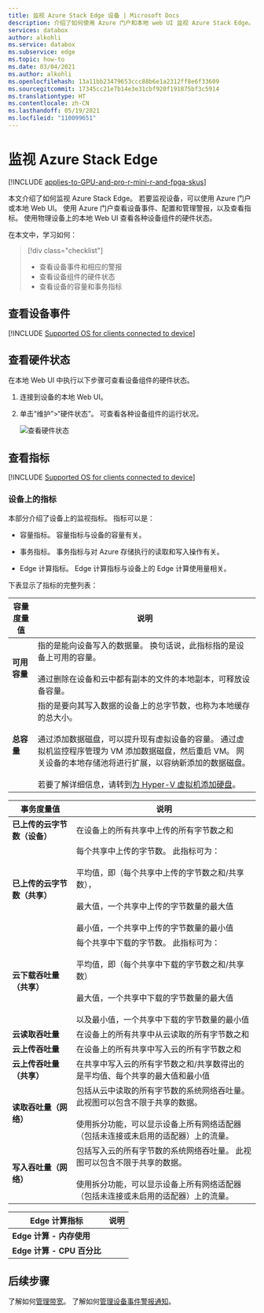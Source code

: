 ```yaml
---
title: 监视 Azure Stack Edge 设备 | Microsoft Docs
description: 介绍了如何使用 Azure 门户和本地 web UI 监视 Azure Stack Edge。
services: databox
author: alkohli
ms.service: databox
ms.subservice: edge
ms.topic: how-to
ms.date: 03/04/2021
ms.author: alkohli
ms.openlocfilehash: 13a11bb23479653ccc88b6e1a2312ff8e6f33609
ms.sourcegitcommit: 17345cc21e7b14e3e31cbf920f191875bf3c5914
ms.translationtype: HT
ms.contentlocale: zh-CN
ms.lasthandoff: 05/19/2021
ms.locfileid: "110099651"
---
```

# <a name="monitor-your-azure-stack-edge"></a>监视 Azure Stack Edge 

[!INCLUDE [applies-to-GPU-and-pro-r-mini-r-and-fpga-skus](../../includes/azure-stack-edge-applies-to-gpu-pro-r-mini-r-fpga-sku.md)]

本文介绍了如何监视 Azure Stack Edge。 若要监视设备，可以使用 Azure 门户或本地 Web UI。 使用 Azure 门户查看设备事件、配置和管理警报，以及查看指标。 使用物理设备上的本地 Web UI 查看各种设备组件的硬件状态。

在本文中，学习如何：

> [!div class="checklist"]
>
> * 查看设备事件和相应的警报
> * 查看设备组件的硬件状态
> * 查看设备的容量和事务指标

## <a name="view-device-events"></a>查看设备事件

[!INCLUDE [Supported OS for clients connected to device](../../includes/data-box-edge-gateway-view-device-events.md)]

## <a name="view-hardware-status"></a>查看硬件状态

在本地 Web UI 中执行以下步骤可查看设备组件的硬件状态。

1. 连接到设备的本地 Web UI。
2. 单击“维护”>“硬件状态”。 可查看各种设备组件的运行状况。

    ![查看硬件状态](media/azure-stack-edge-monitor/view-hardware-status.png)

## <a name="view-metrics"></a>查看指标

[!INCLUDE [Supported OS for clients connected to device](../../includes/data-box-edge-gateway-view-metrics.md)]

### <a name="metrics-on-your-device"></a>设备上的指标

本部分介绍了设备上的监视指标。 指标可以是：

* 容量指标。 容量指标与设备的容量有关。

* 事务指标。 事务指标与对 Azure 存储执行的读取和写入操作有关。

* Edge 计算指标。 Edge 计算指标与设备上的 Edge 计算使用量相关。

下表显示了指标的完整列表：

|容量度量值                     |说明  |
|-------------------------------------|-------------|
|**可用容量**               | 指的是能向设备写入的数据量。 换句话说，此指标指的是设备上可用的容量。 <br></br>通过删除在设备和云中都有副本的文件的本地副本，可释放设备容量。        |
|**总容量**                   | 指的是要向其写入数据的设备上的总字节数，也称为本地缓存的总大小。 <br></br> 通过添加数据磁盘，可以提升现有虚拟设备的容量。 通过虚拟机监控程序管理为 VM 添加数据磁盘，然后重启 VM。 网关设备的本地存储池将进行扩展，以容纳新添加的数据磁盘。 <br></br>若要了解详细信息，请转到[为 Hyper-V 虚拟机添加硬盘](https://www.youtube.com/watch?v=EWdqUw9tTe4)。 |

|事务度量值              | 说明         |
|-------------------------------------|---------|
|**已上传的云字节数（设备）**    | 在设备上的所有共享中上传的所有字节数之和        |
|**已上传的云字节数（共享）**     | 每个共享中上传的字节数。 此指标可为： <br></br> 平均值，即（每个共享中上传的字节数之和/共享数），  <br></br>最大值，一个共享中上传的字节数量的最大值 <br></br>最小值，一个共享中上传的字节数量的最小值      |
|**云下载吞吐量（共享）**| 每个共享中下载的字节数。 此指标可为： <br></br> 平均值，即（每个共享中下载的字节数之和/共享数） <br></br> 最大值，一个共享中下载的字节数量的最大值<br></br> 以及最小值，一个共享中下载的字节数量的最小值  |
|**云读取吞吐量**            | 在设备上的所有共享中从云读取的所有字节数之和     |
|**云上传吞吐量**          | 在设备上的所有共享中写入云的所有字节数之和     |
|**云上传吞吐量（共享）**  | 在共享中写入云的所有字节数之和/共享数得出的是平均值、每个共享的最大值和最小值      |
|**读取吞吐量（网络）**           | 包括从云中读取的所有字节数的系统网络吞吐量。 此视图可以包含不限于共享的数据。 <br></br>使用拆分功能，可以显示设备上所有网络适配器（包括未连接或未启用的适配器）上的流量。      |
|**写入吞吐量（网络）**       | 包括写入云的所有字节数的系统网络吞吐量。 此视图可以包含不限于共享的数据。 <br></br>使用拆分功能，可以显示设备上所有网络适配器（包括未连接或未启用的适配器）上的流量。          |

| Edge 计算指标              | 说明         |
|-------------------------------------|---------|
|**Edge 计算 - 内存使用**      |           |
|**Edge 计算 - CPU 百分比**    |         |

## <a name="next-steps"></a>后续步骤

了解如何[管理带宽](azure-stack-edge-manage-bandwidth-schedules.md)。
了解如何[管理设备事件警报通知](azure-stack-edge-gpu-manage-device-event-alert-notifications.md)。
